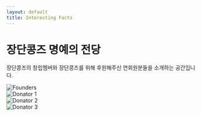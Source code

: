 ```yaml
---
layout: default
title: Interesting Facts
---
```

<div id="contact" class="container text-center my-5">
  <h1 class="pageTitle mb-4">장단콩즈 명예의 전당</h1>
  <p class="lead">장단콩즈의 창립멤버와 장단콩즈를 위해 후원해주신 연회원분들을 소개하는 공간입니다.</p>
  
  <div class="row justify-content-center">
    <div class="col-md-6 mb-3">
      <img src="{{ '/assets/img/founders.jpg' | relative_url }}" alt="Founders" class="img-fluid rounded">
    </div>
    <div class="col-md-6 mb-3">
      <img src="{{ '/assets/img/donator1.jpg' | relative_url }}" alt="Donator 1" class="img-fluid rounded">
    </div>
    <div class="col-md-6 mb-3">
      <img src="{{ '/assets/img/donator2.jpeg' | relative_url }}" alt="Donator 2" class="img-fluid rounded">
    </div>
    <div class="col-md-6 mb-3">
      <img src="{{ '/assets/img/donator3.jpeg' | relative_url }}" alt="Donator 3" class="img-fluid rounded">
    </div>
  </div>
</div>